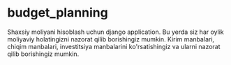 # budget_planning
Shaxsiy moliyani hisoblash uchun django application. Bu yerda siz har oylik moliyaviy holatingizni nazorat qilib borishingiz mumkin.
Kirim manbalari, chiqim manbalari, investitsiya manbalarini ko'rsatishingiz va ularni nazorat qilib borishingiz mumkin. 